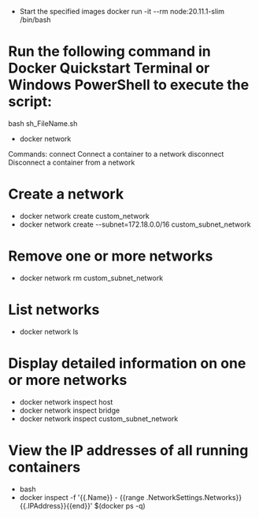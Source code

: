 - Start the specified images
docker run -it --rm node:20.11.1-slim /bin/bash



# Run the following command in Docker Quickstart Terminal or Windows PowerShell to execute the script:
bash sh_FileName.sh






- docker network

Commands:
  connect     Connect a container to a network
  disconnect  Disconnect a container from a network
 # Create a network
- docker network create custom_network     
- docker network create --subnet=172.18.0.0/16 custom_subnet_network

#   Remove one or more networks 
- docker network rm custom_subnet_network   
#  List networks              
- docker network ls    
#  Display detailed information on one or more networks             
- docker network inspect host      
- docker network inspect bridge  
- docker network inspect custom_subnet_network   


# View the IP addresses of all running containers
- bash
- docker inspect -f '{{.Name}} - {{range .NetworkSettings.Networks}}{{.IPAddress}}{{end}}' $(docker ps -q)

